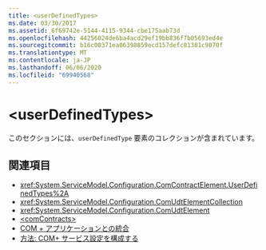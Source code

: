 ```yaml
---
title: <userDefinedTypes>
ms.date: 03/30/2017
ms.assetid: 6f69742e-5144-4115-9344-cbe175aab73d
ms.openlocfilehash: 44256024de6ba4acd29ef19bb836f7b05693ed4e
ms.sourcegitcommit: b16c00371ea06398859ecd157defc81301c9070f
ms.translationtype: MT
ms.contentlocale: ja-JP
ms.lasthandoff: 06/06/2020
ms.locfileid: "69940568"
---
```

# \<userDefinedTypes>
このセクションには、`userDefinedType` 要素のコレクションが含まれています。  
  
## <a name="see-also"></a>関連項目

- <xref:System.ServiceModel.Configuration.ComContractElement.UserDefinedTypes%2A>
- <xref:System.ServiceModel.Configuration.ComUdtElementCollection>
- <xref:System.ServiceModel.Configuration.ComUdtElement>
- [\<comContracts>](comcontracts.md)
- [COM + アプリケーションとの統合](../../../wcf/feature-details/integrating-with-com-plus-applications.md)
- [方法: COM+ サービス設定を構成する](../../../wcf/feature-details/how-to-configure-com-service-settings.md)
